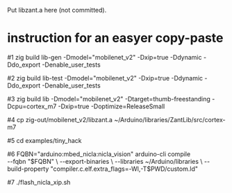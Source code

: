 Put libzant.a here (not committed).

# instruction for an easyer copy-paste

#1
zig build lib-gen  -Dmodel="mobilenet_v2"  -Dxip=true  -Ddynamic  -Ddo_export  -Denable_user_tests

#2
zig build lib-test  -Dmodel="mobilenet_v2"  -Dxip=true  -Ddynamic  -Ddo_export  -Denable_user_tests

#3
zig build lib  -Dmodel="mobilenet_v2" -Dtarget=thumb-freestanding  -Dcpu=cortex_m7  -Dxip=true -Doptimize=ReleaseSmall

#4
cp zig-out/mobilenet_v2/libzant.a ~/Arduino/libraries/ZantLib/src/cortex-m7

#5
cd examples/tiny_hack

#6
FQBN="arduino:mbed_nicla:nicla_vision"
arduino-cli compile \
 --fqbn "$FQBN" \
 --export-binaries \
 --libraries ~/Arduino/libraries \
 --build-property "compiler.c.elf.extra_flags=-Wl,-T$PWD/custom.ld"

#7
./flash_nicla_xip.sh

